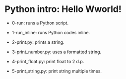 # Python intro: Hello Wworld!

* 0-run: runs a Python script.

* 1-run_inline: runs Python codes inline.

* 2-print.py: prints a string.

* 3-print_number.py: uses a formatted string.

* 4-print_float.py: print float to 2 d.p.

* 5-print_string.py: print string multiple times.


